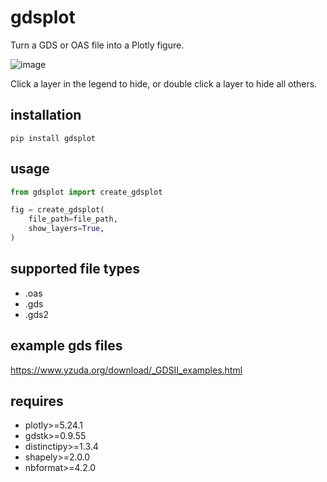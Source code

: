 # gdsplot
Turn a GDS or OAS file into a Plotly figure.

![image](https://github.com/user-attachments/assets/08d173c3-93c1-4b93-bbfb-0645147982cf)

Click a layer in the legend to hide, or double click a layer to hide all others.

## installation
```
pip install gdsplot
```

## usage
```python
from gdsplot import create_gdsplot

fig = create_gdsplot(
    file_path=file_path,
    show_layers=True,
)
```

## supported file types
- .oas
- .gds
- .gds2

## example gds files
https://www.yzuda.org/download/_GDSII_examples.html

## requires
- plotly>=5.24.1
- gdstk>=0.9.55
- distinctipy>=1.3.4
- shapely>=2.0.0
- nbformat>=4.2.0


